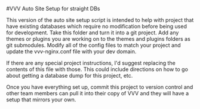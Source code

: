 #VVV Auto Site Setup for straight DBs

This version of the auto site setup script is intended to help with project that have existing databases which require no modification before being used for development. Take this folder and turn it into a git project. Add any themes or plugins you are working on to the themes and plugins folders as git submodules. Modify all of the config files to match your project and update the vvv-nginx.conf file with your dev domain.

If there are any special project instructions, I'd suggest replacing the contents of this file with those. This could include directions on how to go about getting a database dump for this project, etc.

Once you have everything set up, commit this project to version control and other team members can pull it into their copy of VVV and they will have a setup that mirrors your own.